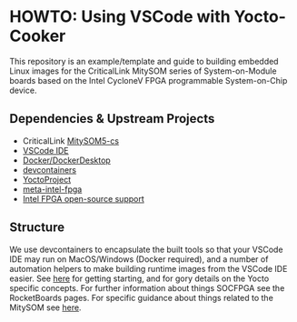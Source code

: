 # HOWTO: Using VSCode with Yocto-Cooker
  
This repository is an example/template and guide to building embedded Linux
images for the CriticalLink MitySOM series of System-on-Module boards based
on the Intel CycloneV FPGA programmable System-on-Chip device. 

## Dependencies & Upstream Projects
* CriticalLink [MitySOM5-cs](https://www.criticallink.com/product/mitysom-5csx/)
* [VSCode IDE](https://code.visualstudio.com/)
* [Docker/DockerDesktop](https://www.docker.com/)
* [devcontainers](https://containers.dev/)
* [YoctoProject](https://www.yoctoproject.org/)
* [meta-intel-fpga](https://git.yoctoproject.org/meta-intel-fpga)
* [Intel FPGA open-source support](https://www.rocketboards.org)

## Structure

We use devcontainers to encapsulate the built tools so that your VSCode IDE
may run on MacOS/Windows (Docker required), and a number of automation helpers
to make building runtime images from the VSCode IDE easier. See [here](doc/00-QuickStart.md) for getting starting, and for gory details on the Yocto
specific concepts. For further information about things SOCFPGA see the
RocketBoards pages. For specific guidance about things related to the MitySOM see [here](doc/mitysom/README.md).